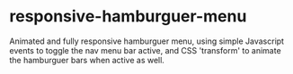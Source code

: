 # responsive-hamburguer-menu
 Animated and fully responsive hamburguer menu, using simple Javascript events to toggle the nav menu bar active, and CSS 'transform' to animate the hamburguer bars when active as well. 
